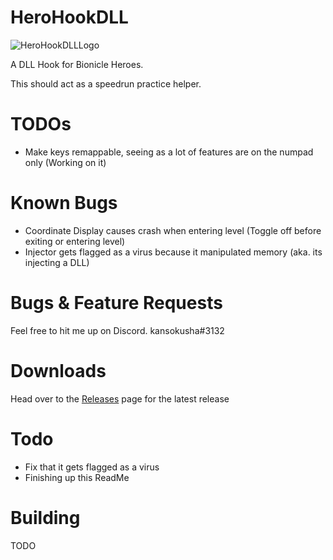 # HeroHookDLL
![HeroHookDLLLogo](https://user-images.githubusercontent.com/43097509/168440310-e47c2372-14fc-4651-b2d3-753b48ccc7af.png)



A DLL Hook for Bionicle Heroes.

This should act as a speedrun practice helper. 

# TODOs 
- Make keys remappable, seeing as a lot of features are on the numpad only (Working on it)


# Known Bugs
- Coordinate Display causes crash when entering level (Toggle off before exiting or entering level)
- Injector gets flagged as a virus because it manipulated memory (aka. its injecting a DLL)

# Bugs & Feature Requests
Feel free to hit me up on Discord. kansokusha#3132




# Downloads
Head over to the [Releases](https://github.com/0za0/HeroHookDLL/releases/tag/V0.1H) page for the latest release

# Todo
- Fix that it gets flagged as a virus
- Finishing up this ReadMe


# Building
TODO

